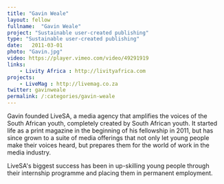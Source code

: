 ```yaml
---
title: "Gavin Weale"
layout: fellow
fullname:  "Gavin Weale"
project: "Sustainable user-created publishing"
type: "Sustainable user-created publishing"
date:   2011-03-01
photo: "Gavin.jpg"
video: https://player.vimeo.com/video/49291919
links:
    - Livity Africa : http://livityafrica.com
projects:
    - LiveMag : http://livemag.co.za
twitter: gavinweale
permalink: /:categories/gavin-weale
---
```

Gavin founded LiveSA, a media agency that amplifies the voices of the South African youth, completely created by South African youth. It started life as a print magazine in the beginning of his fellowship in 2011, but has since grown to a suite of media offerings that not only let young people make their voices heard, but prepares them for the world of work in the media industry.

LiveSA's biggest success has been in up-skilling young people through their internship programme and placing them in permanent employment.

